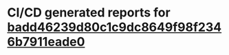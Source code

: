 # CI/CD generated reports for [badd46239d80c1c9dc8649f98f2346b7911eade0](https://github.com/hydephp/develop/commit/badd46239d80c1c9dc8649f98f2346b7911eade0)
